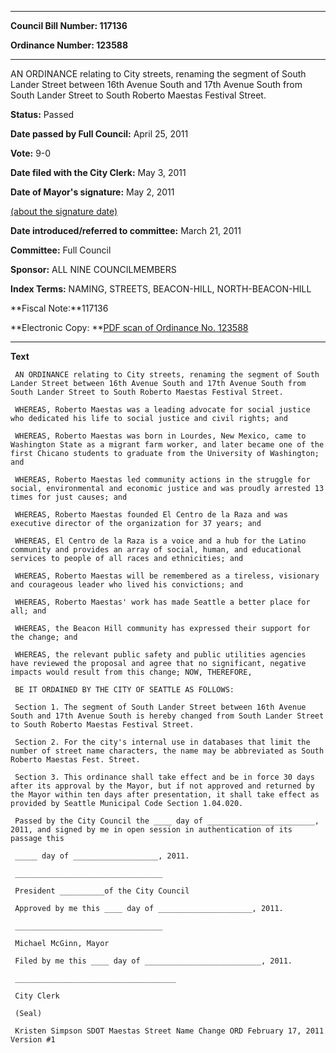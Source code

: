 

********

**Council Bill Number: 117136**
   
**Ordinance Number: 123588**
********

 AN ORDINANCE relating to City streets, renaming the segment of South Lander Street between 16th Avenue South and 17th Avenue South from South Lander Street to South Roberto Maestas Festival Street.

**Status:** Passed
   
**Date passed by Full Council:** April 25, 2011
   
**Vote:** 9-0
   
**Date filed with the City Clerk:** May 3, 2011
   
**Date of Mayor's signature:** May 2, 2011
   
[(about the signature date)](/~public/approvaldate.htm)
   
   
   
**Date introduced/referred to committee:** March 21, 2011
   
**Committee:** Full Council
   
**Sponsor:** ALL NINE COUNCILMEMBERS
   
   
**Index Terms:** NAMING, STREETS, BEACON-HILL, NORTH-BEACON-HILL

**Fiscal Note:**117136

**Electronic Copy: **[PDF scan of Ordinance No. 123588](/~archives/Ordinances/Ord_123588.pdf)

********

**Text**
   
```
 AN ORDINANCE relating to City streets, renaming the segment of South Lander Street between 16th Avenue South and 17th Avenue South from South Lander Street to South Roberto Maestas Festival Street.

 WHEREAS, Roberto Maestas was a leading advocate for social justice who dedicated his life to social justice and civil rights; and

 WHEREAS, Roberto Maestas was born in Lourdes, New Mexico, came to Washington State as a migrant farm worker, and later became one of the first Chicano students to graduate from the University of Washington; and

 WHEREAS, Roberto Maestas led community actions in the struggle for social, environmental and economic justice and was proudly arrested 13 times for just causes; and

 WHEREAS, Roberto Maestas founded El Centro de la Raza and was executive director of the organization for 37 years; and

 WHEREAS, El Centro de la Raza is a voice and a hub for the Latino community and provides an array of social, human, and educational services to people of all races and ethnicities; and

 WHEREAS, Roberto Maestas will be remembered as a tireless, visionary and courageous leader who lived his convictions; and

 WHEREAS, Roberto Maestas' work has made Seattle a better place for all; and

 WHEREAS, the Beacon Hill community has expressed their support for the change; and

 WHEREAS, the relevant public safety and public utilities agencies have reviewed the proposal and agree that no significant, negative impacts would result from this change; NOW, THEREFORE,

 BE IT ORDAINED BY THE CITY OF SEATTLE AS FOLLOWS:

 Section 1. The segment of South Lander Street between 16th Avenue South and 17th Avenue South is hereby changed from South Lander Street to South Roberto Maestas Festival Street.

 Section 2. For the city's internal use in databases that limit the number of street name characters, the name may be abbreviated as South Roberto Maestas Fest. Street.

 Section 3. This ordinance shall take effect and be in force 30 days after its approval by the Mayor, but if not approved and returned by the Mayor within ten days after presentation, it shall take effect as provided by Seattle Municipal Code Section 1.04.020.

 Passed by the City Council the ____ day of ________________________, 2011, and signed by me in open session in authentication of its passage this

 _____ day of ___________________, 2011.

 _________________________________

 President __________of the City Council

 Approved by me this ____ day of _____________________, 2011.

 _________________________________

 Michael McGinn, Mayor

 Filed by me this ____ day of __________________________, 2011.

 ____________________________________

 City Clerk

 (Seal)

 Kristen Simpson SDOT Maestas Street Name Change ORD February 17, 2011 Version #1

```
